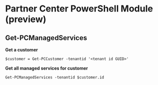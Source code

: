 # Partner Center PowerShell Module (preview) #

## Get-PCManagedServices ##

**Get a customer**

    $customer = Get-PCCustomer -tenantid '<tenant id GUID>'

**Get all managed services for customer**

    Get-PCManagedServices -tenantid $customer.id

